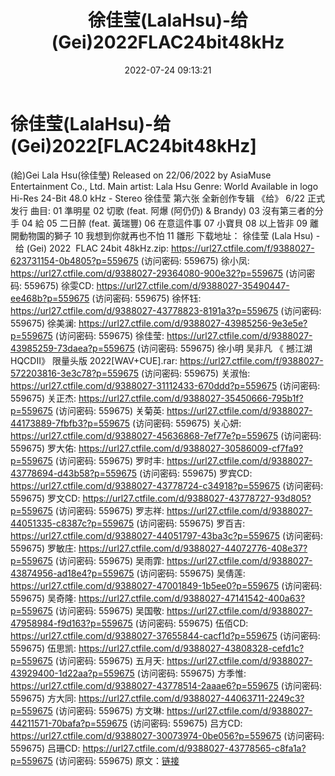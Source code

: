 ﻿---
title: 徐佳莹(LalaHsu)-给(Gei)2022FLAC24bit48kHz
date: 2022-07-24 09:13:21
categories: APE、FLAC、MP3
tags: 华语中文
---
# 徐佳莹(LalaHsu)-给(Gei)2022[FLAC24bit48kHz]

(給)Gei
Lala
Hsu(徐佳瑩)
Released on
22/06/2022 by AsiaMuse Entertainment Co.,
Ltd.
Main artist: Lala
Hsu
Genre:
World
Available
in
logo
Hi-Res
24-Bit
48.0 kHz -
Stereo
徐佳莹
第六张
全新创作专辑
《给》
6/22
正式发行
曲目:
01
準明星
02 切歌 (feat. 阿爆 (阿仍仍)
& Brandy)
03
沒有第三者的分手
04
給
05 二日醉 (feat.
黃瑞豐)
06
在意這件事
07
小寶貝
08
以上皆非
09
離開動物園的獅子
10
我想到你就再也不怕
11
雛形
下载地址：
徐佳莹 (Lala Hsu) -  给
(Gei) 2022  FLAC 24bit 48kHz.zip:
https://url27.ctfile.com/f/9388027-623731154-0b4805?p=559675
(访问密码: 559675)
徐小凤: https://url27.ctfile.com/d/9388027-29364080-900e32?p=559675
(访问密码: 559675)
徐雯CD: https://url27.ctfile.com/d/9388027-35490447-ee468b?p=559675
(访问密码: 559675)
徐怀钰: https://url27.ctfile.com/d/9388027-43778823-8191a3?p=559675
(访问密码: 559675)
徐美澜: https://url27.ctfile.com/d/9388027-43985256-9e3e5e?p=559675
(访问密码: 559675)
徐佳莹: https://url27.ctfile.com/d/9388027-43985259-73daea?p=559675
(访问密码: 559675)
徐小明 吴非凡 《 撼江湖 HQCDII》 限量头版 2022[WAV+CUE].rar: https://url27.ctfile.com/f/9388027-572203816-3e3c78?p=559675
(访问密码: 559675)
关淑怡: https://url27.ctfile.com/d/9388027-31112433-670ddd?p=559675
(访问密码: 559675)
关正杰: https://url27.ctfile.com/d/9388027-35450666-795b1f?p=559675
(访问密码: 559675)
关菊英: https://url27.ctfile.com/d/9388027-44173889-7fbfb3?p=559675
(访问密码: 559675)
关心妍: https://url27.ctfile.com/d/9388027-45636868-7ef77e?p=559675
(访问密码: 559675)
罗大佑: https://url27.ctfile.com/d/9388027-30586009-cf7fa9?p=559675
(访问密码: 559675)
罗时丰: https://url27.ctfile.com/d/9388027-43778694-d43b58?p=559675
(访问密码: 559675)
罗宾CD: https://url27.ctfile.com/d/9388027-43778724-c34918?p=559675
(访问密码: 559675)
罗文CD: https://url27.ctfile.com/d/9388027-43778727-93d805?p=559675
(访问密码: 559675)
罗志祥: https://url27.ctfile.com/d/9388027-44051335-c8387c?p=559675
(访问密码: 559675)
罗百吉: https://url27.ctfile.com/d/9388027-44051797-43ba3c?p=559675
(访问密码: 559675)
罗敏庄: https://url27.ctfile.com/d/9388027-44072776-408e37?p=559675
(访问密码: 559675)
吴雨霏: https://url27.ctfile.com/d/9388027-43874956-ad18e4?p=559675
(访问密码: 559675)
吴倩莲: https://url27.ctfile.com/d/9388027-47001849-1b5ee0?p=559675
(访问密码: 559675)
吴奇隆: https://url27.ctfile.com/d/9388027-47141542-400a63?p=559675
(访问密码: 559675)
吴国敬: https://url27.ctfile.com/d/9388027-47958984-f9d163?p=559675
(访问密码: 559675)
伍佰CD: https://url27.ctfile.com/d/9388027-37655844-cacf1d?p=559675
(访问密码: 559675)
伍思凯: https://url27.ctfile.com/d/9388027-43808328-cefd1c?p=559675
(访问密码: 559675)
五月天: https://url27.ctfile.com/d/9388027-43929400-1d22aa?p=559675
(访问密码: 559675)
方季惟: https://url27.ctfile.com/d/9388027-43778514-2aaae6?p=559675
(访问密码: 559675)
方大同: https://url27.ctfile.com/d/9388027-44063711-2249c3?p=559675
(访问密码: 559675)
方文琳: https://url27.ctfile.com/d/9388027-44211571-70bafa?p=559675
(访问密码: 559675)
吕方CD: https://url27.ctfile.com/d/9388027-30073974-0be056?p=559675
(访问密码: 559675)
吕珊CD: https://url27.ctfile.com/d/9388027-43778565-c8fa1a?p=559675
(访问密码: 559675)
原文：[链接](https://blog.sina.com.cn/s/blog_1647c7e7601030yix.html)